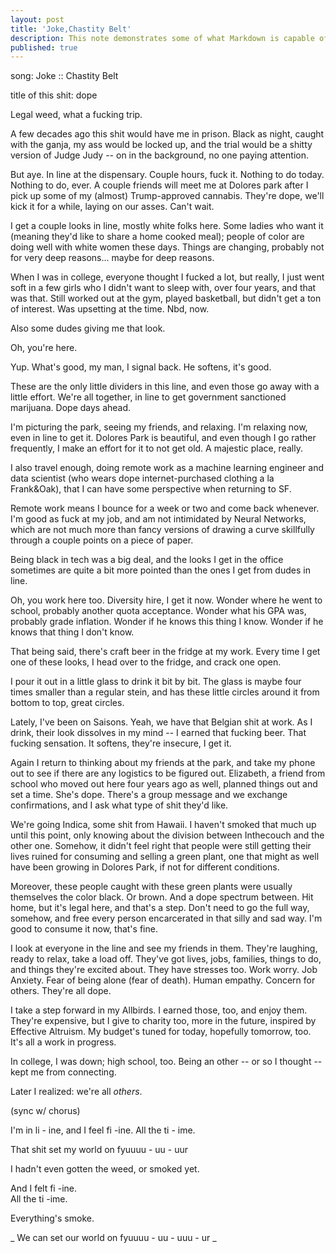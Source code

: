 ```yaml
---
layout: post
title: 'Joke,Chastity Belt'
description: This note demonstrates some of what Markdown is capable of doing.
published: true
---
```


song: Joke :: Chastity Belt

title of this shit: dope 

Legal weed, what a fucking trip. 

A few decades ago this shit would have me in prison. Black as night, caught with the ganja, my ass would be locked up, and the trial would be a shitty version of Judge Judy -- on in the background, no one paying attention. 

But aye. In line at the dispensary. Couple hours, fuck it. Nothing to do today. Nothing to do, ever. A couple friends will meet me at Dolores park after I pick up some of my (almost) Trump-approved cannabis. They're dope, we'll kick it for a while, laying on our asses. Can't wait.

I get a couple looks in line, mostly white folks here. Some ladies who want it (meaning they'd like to share a home cooked meal); people of color are doing well with white women these days. Things are changing, probably not for very deep reasons... maybe for deep reasons. 

When I was in college, everyone thought I fucked a lot, but really, I just went soft in a few girls who I didn't want to sleep with, over four years, and that was that. Still worked out at the gym, played basketball, but didn't get a ton of interest. Was upsetting at the time. Nbd, now. 

Also some dudes giving me that look. 

Oh, you're here. 

Yup. What's good, my man, I signal back. He softens, it's good. 

These are the only little dividers in this line, and even those go away with a little effort. We're all together, in line to get government sanctioned marijuana. Dope days ahead.
 
I'm picturing the park, seeing my friends, and relaxing. I'm relaxing now, even in line to get it. Dolores Park is beautiful, and even though I go rather frequently, I make an effort for it to not get old. A majestic place, really. 

I also travel enough, doing remote work as a machine learning engineer and data scientist (who wears dope internet-purchased clothing a la Frank&Oak), that I can have some perspective when returning to SF.

Remote work means I bounce for a week or two and come back whenever. I'm good as fuck at my job, and am not intimidated by Neural Networks, which are not much more than fancy versions of drawing a curve skillfully through a couple points on a piece of paper.  

Being black in tech was a big deal, and the looks I get in the office sometimes are quite a bit more  pointed than the ones I get from dudes in line.  

Oh, you work here too. Diversity hire, I get it now. Wonder where he went to school, probably another quota acceptance. Wonder what his GPA was, probably grade inflation. Wonder if he knows this thing I know. Wonder if he knows that thing I don't know. 

That being said, there's craft beer in the fridge at my work. Every time I get one of these looks, I head over to the fridge, and crack one open. 

I pour it out in a little glass to drink it bit by bit. The glass is maybe four times smaller than a regular stein, and has these little circles around it from bottom to top, great circles. 

Lately, I've been on Saisons. Yeah, we have that Belgian shit at work. As I drink, their look dissolves in my mind -- I earned that fucking beer. That fucking sensation. It softens, they're insecure, I get it. 

Again I return to thinking about my friends at the park, and take my phone out to see if there are any logistics to be figured out. Elizabeth, a friend from school who moved out here four years ago as well, planned things out and set a time. She's dope. There's a group message and we exchange confirmations, and I ask what type of shit they'd like. 

We're going Indica, some shit from Hawaii. I haven't smoked that much up until this point, only knowing about the division between Inthecouch and the other one. Somehow, it didn't feel right that people were still getting their lives ruined for consuming and selling a green plant, one that might as well have been growing in Dolores Park, if not for different conditions.

Moreover, these people caught with these green plants were usually themselves the color black. Or brown. And a dope spectrum between.  Hit home, but it's legal here, and that's a step. Don't need to go the full way, somehow, and free every person encarcerated in that silly and sad way. I'm good to consume it now, that's fine. 

I look at everyone in the line and see my friends in them. They're laughing, ready to relax, take a load off. They've got lives, jobs, families, things to do, and things they're excited about. They have stresses too. Work worry. Job Anxiety. Fear of being alone (fear of death). Human empathy. Concern for others. They're all dope. 

I take a step forward in my Allbirds. I earned those, too, and enjoy them. They're expensive, but I give to charity too, more in the future, inspired by Effective Altruism. My budget's tuned for today, hopefully tomorrow, too. It's all a work in progress. 

In college, I was down; high school, too. Being an other -- or so I thought -- kept me from connecting. 

Later I realized: we're all _others_. 

(sync w/ chorus)

I'm in li - ine,
	 and I feel fi -ine.
	 		All the ti - ime. 

That shit set my world on fyuuuu - uu - uur 

I hadn't even gotten the weed, or smoked yet.

And I felt fi -ine.  
	All the ti -ime. 

Everything's smoke.  

_								We can set our world on fyuuuu - uu - uuu - ur 
_


